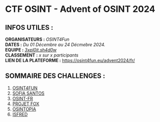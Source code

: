# CTF OSINT - Advent of OSINT 2024

## INFOS UTILES :

**ORGANISATEURS :** *OSINT4Fun*  
**DATES :** *Du 01 Décembre au 24 Décmebre 2024.*  
**EQUIPE :** *[3xpl0it.sh4d0w](https://github.com/3xpl0it-sh4d0w)*  
**CLASSEMENT :** *x sur x participants*  
**LIEN DE LA PLATEFORME :** https://osint4fun.eu/advent2024/fr/

## SOMMAIRE DES CHALLENGES :

1. [OSINT4FUN](./Challenges/01_OSINT4FUN)
2. [SOFIA SANTOS](./Challenges/02_SOFIA_SANTOS)
3. [OSINT-FR](./Challenges/03_OSINT-FR)
4. [PROJET FOX](./Challenges/04_PROJET-FOX)
5. [OSINTOPIA](./Challenges/05_OSINTOPIA)
6. [ISFRED](./Challenges/06_ISFRED)
